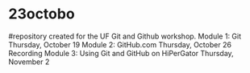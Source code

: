 # 23octobo
#repository created for the UF Git and Github workshop. Module 1: Git  Thursday, October 19   Module 2: GitHub.com Thursday, October 26 Recording   Module 3: Using Git and GitHub on HiPerGator Thursday, November 2
